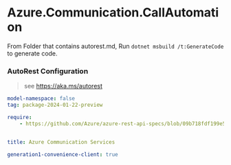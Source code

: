 # Azure.Communication.CallAutomation

From Folder that contains autorest.md, Run `dotnet msbuild /t:GenerateCode` to generate code.

### AutoRest Configuration
> see https://aka.ms/autorest

```yaml
model-namespace: false
tag: package-2024-01-22-preview

require:
    - https://github.com/Azure/azure-rest-api-specs/blob/09b718fdf199e5ed39f552ecb18472e76e1ee481/specification/communication/data-plane/CallAutomation/readme.md


title: Azure Communication Services

generation1-convenience-client: true
```
